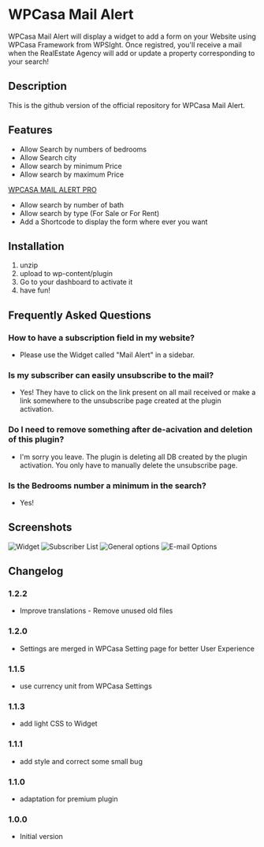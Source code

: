 # WPCasa Mail Alert #

WPCasa Mail Alert will display a widget to add a form on your Website using WPCasa Framework from WPSIght. Once registred, you'll receive a mail when the RealEstate Agency will add or update a property corresponding to your search!  

## Description ##

This is the github version of the official repository for WPCasa Mail Alert.  

## Features

* Allow Search by numbers of bedrooms
* Allow Search city
* Allow search by minimum Price
* Allow search by maximum Price

[WPCASA MAIL ALERT PRO](https://www.thivinfo.com/downloads/wpcasa-mail-alert-pro/ "WPCASA MAIL ALERT PRO WEBSITE")  

* Allow search by number of bath
* Allow search by type (For Sale or For Rent)
* Add a Shortcode to display the form where ever you want

## Installation
1. unzip
2. upload to wp-content/plugin
3. Go to your dashboard to activate it
4. have fun!

## Frequently Asked Questions  

### How to have a subscription field in my website?  

* Please use the Widget called "Mail Alert" in a sidebar.

### Is my subscriber can easily unsubscribe to the mail?  

* Yes! They have to click on the link present on all mail received or make a link somewhere to the unsubscribe page created at the plugin activation.

### Do I need to remove something after de-acivation and deletion of this plugin?  

* I'm sorry you leave. The plugin is deleting all DB created by the plugin activation. You only have to manually delete the unsubscribe page.

### Is the Bedrooms number a minimum in the search?  

* Yes!

## Screenshots

![Widget](https://ps.w.org/wpcasa-mail-alert/assets/screenshot-1.png "Widget")
![Subscriber List](https://ps.w.org/wpcasa-mail-alert/assets/screenshot-2.png "Subscriber List")
![General options](https://ps.w.org/wpcasa-mail-alert/assets/screenshot-3.png "General options")
![E-mail Options](https://ps.w.org/wpcasa-mail-alert/assets/screenshot-1.png "E-mail Options")

## Changelog

### 1.2.2
* Improve translations - Remove unused old files

### 1.2.0
* Settings are merged in WPCasa Setting page for better User Experience
### 1.1.5
* use currency unit from WPCasa Settings
### 1.1.3
* add light CSS to Widget
### 1.1.1
* add style and correct some small bug
### 1.1.0
* adaptation for premium plugin
### 1.0.0
* Initial version
